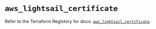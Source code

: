 # `aws_lightsail_certificate`

Refer to the Terraform Registory for docs: [`aws_lightsail_certificate`](https://www.terraform.io/docs/providers/aws/r/lightsail_certificate).
